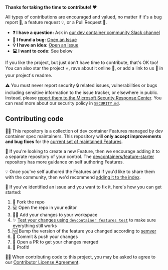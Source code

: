 **Thanks for taking the time to contribute! ❤️**

All types of contributions are encouraged and valued, no matter if it's a bug
report 🐛, a feature request 💡, or a Pull Request 🚀.

- **❓ I have a question:** Ask in [our dev container community Slack channel]
- **🐛 I found a bug:** [Open an Issue]
- **💡 I have an idea:** [Open an Issue]
- **💻 I want to code:** See below

If you like the project, but just don't have time to contribute, that's OK too!
You can also star the project ⭐, rave about it online 💬, or add a link to us
🔗 in your project's readme.

⚠️ You must never report security 🔒 related issues, vulnerabilities or bugs
including sensitive information to the issue tracker, or elsewhere in public.
Instead, please [report them to the Microsoft Security Response Center]. You can
read more about our security policy in [`SECURITY.md`].

## Contributing code

👨‍💼 This repository is a collection of dev container Features managed by dev
container spec maintainers. This repository will **only accept improvements and
bug fixes** for the [current set of maintained Features].

🚀 If you're looking to create a new Feature, then we encourage adding it to a
separate repository of your control. The [devcontainers/feature-starter]
repository has more guidance on self authoring Features.

💡 Once you've self authored the Features and if you'd like to share them with
the community, then we'd recommend [adding it to the index].

👷‍ If you've identified an issue and you want to fix it, here's how you can get
started:

1. 🔀 Fork the repo
2. 💻 Open the repo in your editor
3. 👨‍💻 Add your changes to your workspace
4. ✨ [Test your changes using `devcontainer features test`] to make sure
   everything still works
5. 🆚 Bump the version of the feature you changed according to [semver]
6. 🔖 Commit & push your changes
7. 🔁 Open a PR to get your changes merged
8. 🚀 Profit!

👩‍⚖️ When contributing code to this project, you may be asked to agree to our
[Contributor License Agreement].

<!-- prettier-ignore-start -->
[our dev container community Slack channel]: https://aka.ms/devcontainer_community
[open an issue]: https://github.com/devcontainers/features/issues/new
[current set of maintained Features]: https://github.com/devcontainers/features/tree/main/src
[devcontainers/feature-starter]: https://github.com/devcontainers/feature-starter#readme
[adding it to the index]: https://github.com/devcontainers/feature-starter#adding-features-to-the-index
[report them to the Microsoft Security Response Center]: https://msrc.microsoft.com/create-report
[`SECURITY.md`]: https://github.com/devcontainers/spec/blob/main/SECURITY.md
[contributor license agreement]: https://opensource.microsoft.com/cla/
[Test your changes using `devcontainer features test`]: https://github.com/devcontainers/cli/blob/main/docs/features/test.md
[semver]: https://semver.org/
<!-- prettier-ignore-end -->
